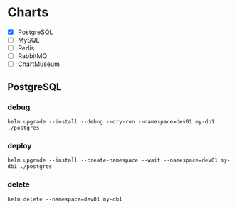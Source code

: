 # Charts

- [x] PostgreSQL
- [ ] MySQL
- [ ] Redis
- [ ] RabbitMQ
- [ ] ChartMuseum

## PostgreSQL

### debug
```shell
helm upgrade --install --debug --dry-run --namespace=dev01 my-db1 ./postgres
```

### deploy
```shell
helm upgrade --install --create-namespace --wait --namespace=dev01 my-db1 ./postgres
```

### delete
```shell
helm delete --namespace=dev01 my-db1
```
